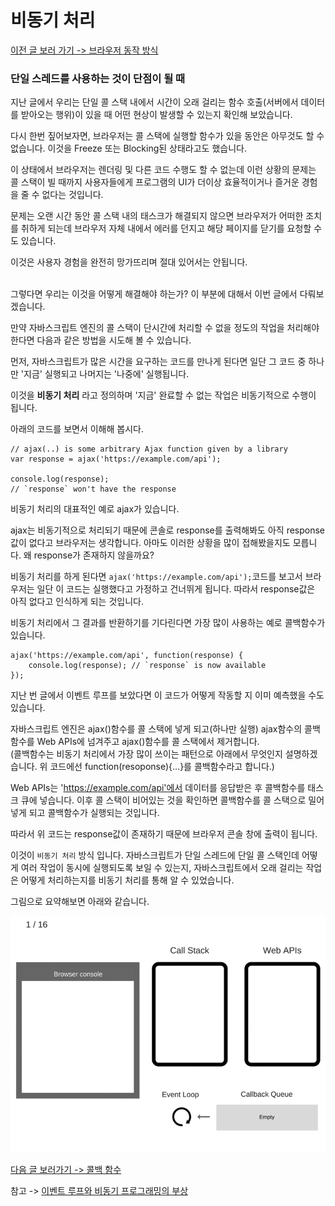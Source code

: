 # 비동기 처리

[이전 글 보러 가기 -> 브라우저 동작 방식](../Browser-Action/Browser-Action.md)

### 단일 스레드를 사용하는 것이 단점이 될 때

지난 글에서 우리는 단일 콜 스택 내에서 시간이 오래 걸리는 함수 호출(서버에서 데이터를 받아오는 행위)이 있을 때 어떤 현상이 발생할 수 있는지 확인해 보았습니다.<br>

다시 한번 짚어보자면, 브라우저는 콜 스택에 실행할 함수가 있을 동안은 아무것도 할 수 없습니다. 이것을 Freeze 또는 Blocking된 상태라고도 했습니다.<br>

이 상태에서 브라우저는 렌더링 및 다른 코드 수행도 할 수 없는데 이런 상황의 문제는 콜 스택이 빌 때까지 사용자들에게 프로그램의 UI가 더이상 효율적이거나 즐거운 경험을 줄 수 없다는 것입니다.<br>

문제는 오랜 시간 동안 콜 스택 내의 태스크가 해결되지 않으면 브라우저가 어떠한 조치를 취하게 되는데 브라우저 자체 내에서 에러를 던지고 해당 페이지를 닫기를 요청할 수도 있습니다.<br>

이것은 사용자 경험을 완전히 망가뜨리며 절대 있어서는 안됩니다.<br><br>

그렇다면 우리는 이것을 어떻게 해결해야 하는가? 이 부분에 대해서 이번 글에서 다뤄보겠습니다.<br>

만약 자바스크립트 엔진의 콜 스택이 단시간에 처리할 수 없을 정도의 작업을 처리해야 한다면 다음과 같은 방법을 시도해 볼 수 있습니다.<br>

먼저, 자바스크립트가 많은 시간을 요구하는 코드를 만나게 된다면 일단 그 코드 중 하나만 '지금' 실행되고 나머지는 '나중에' 실행됩니다.<br>

이것을 **비동기 처리** 라고 정의하며 '지금' 완료할 수 없는 작업은 비동기적으로 수행이 됩니다.<br>

아래의 코드를 보면서 이해해 봅시다.<br>

```
// ajax(..) is some arbitrary Ajax function given by a library
var response = ajax('https://example.com/api');

console.log(response);
// `response` won't have the response
```

비동기 처리의 대표적인 예로 ajax가 있습니다.<br>

ajax는 비동기적으로 처리되기 때문에 콘솔로 response를 출력해봐도 아직 response값이 없다고 브라우저는 생각합니다. 아마도 이러한 상황을 많이 접해봤을지도 모릅니다. 왜 response가 존재하지 않을까요?<br>

비동기 처리를 하게 된다면 `ajax('https://example.com/api');`코드를 보고서 브라우저는 일단 이 코드는 실행했다고 가정하고 건너뛰게 됩니다. 따라서 response값은 아직 없다고 인식하게 되는 것입니다.<br>

비동기 처리에서 그 결과를 반환하기를 기다린다면 가장 많이 사용하는 예로 콜백함수가 있습니다.<br>

```
ajax('https://example.com/api', function(response) {
    console.log(response); // `response` is now available
});
```

지난 번 글에서 이벤트 루프를 보았다면 이 코드가 어떻게 작동할 지 이미 예측했을 수도 있습니다.<br>

자바스크립트 엔진은 ajax()함수를 콜 스택에 넣게 되고(하나만 실행) ajax함수의 콜백함수를 Web APIs에 넘겨주고 ajax()함수를 콜 스택에서 제거합니다.<br>
(콜백함수는 비동기 처리에서 가장 많이 쓰이는 패턴으로 아래에서 무엇인지 설명하겠습니다. 위 코드에선 function(resoponse){...}를 콜백함수라고 합니다.)<br>

Web APIs는 'https://example.com/api'에서 데이터를 응답받은 후 콜백함수를 태스크 큐에 넣습니다. 이후 콜 스택이 비어있는 것을 확인하면 콜백함수를 콜 스택으로 밀어넣게 되고 콜백함수가 실행되는 것입니다.<br>

따라서 위 코드는 response값이 존재하기 때문에 브라우저 콘솔 창에 출력이 됩니다.<br>

이것이 `비동기 처리` 방식 입니다. 자바스크립트가 단일 스레드에 단일 콜 스택인데 어떻게 여러 작업이 동시에 실행되도록 보일 수 있는지, 자바스크립트에서 오래 걸리는 작업은 어떻게 처리하는지를 비동기 처리를 통해 알 수 있었습니다.<br>

그림으로 요약해보면 아래와 같습니다.<br>

![FrontEnd 04](../../../Image/frontend-05.gif)<br>

[다음 글 보러가기 -> 콜백 함수](./Callback.md)

참고 -> [이벤트 루프와 비동기 프로그래밍의 부상](https://engineering.huiseoul.com/%EC%9E%90%EB%B0%94%EC%8A%A4%ED%81%AC%EB%A6%BD%ED%8A%B8%EB%8A%94-%EC%96%B4%EB%96%BB%EA%B2%8C-%EC%9E%91%EB%8F%99%ED%95%98%EB%8A%94%EA%B0%80-%EC%9D%B4%EB%B2%A4%ED%8A%B8-%EB%A3%A8%ED%94%84%EC%99%80-%EB%B9%84%EB%8F%99%EA%B8%B0-%ED%94%84%EB%A1%9C%EA%B7%B8%EB%9E%98%EB%B0%8D%EC%9D%98-%EB%B6%80%EC%83%81-async-await%EC%9D%84-%EC%9D%B4%EC%9A%A9%ED%95%9C-%EC%BD%94%EB%94%A9-%ED%8C%81-%EB%8B%A4%EC%84%AF-%EA%B0%80%EC%A7%80-df65ffb4e7e)<br>
